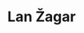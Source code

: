 ---
SICRIS: '30921'
draft: false
fixName: lan_žagar
lab: Laboratorij za bioinformatiko
labPos: Član laboratorija
location: R3.20 - Laboratorij LB
mailInfo: lan.zagar@fri.uni-lj.si
officeHours: null
profName: asist. dr. Lan Žagar
profTitle: Raziskovalec
telephoneInfo: null
title: Lan Žagar
---